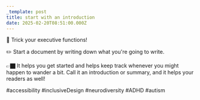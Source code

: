 ```yaml
---
_template: post
title: start with an introduction
date: 2025-02-20T08:51:00.000Z
---
```

🧠 Trick your executive functions!

✏️ Start a document by writing down what you're going to write.

👉🏿 It helps you get started and helps keep track whenever you might happen to wander a bit. Call it an introduction or summary, and it helps your readers as well!

#accessibility #inclusiveDesign #neurodiversity #ADHD #autism
